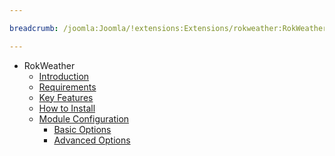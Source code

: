 ```yaml
---

breadcrumb: /joomla:Joomla/!extensions:Extensions/rokweather:RokWeather

---
```


* RokWeather
    * [Introduction]()
    * [Requirements](INDEX.md#requirements)
    * [Key Features](INDEX.md#key-features)
    * [How to Install](INDEX.md#how-to-install)
    * [Module Configuration](rokweather_use.md)
    	* [Basic Options](rokweather_use.md#basic-options)
    	* [Advanced Options](rokweather_use.md#advanced-options)
